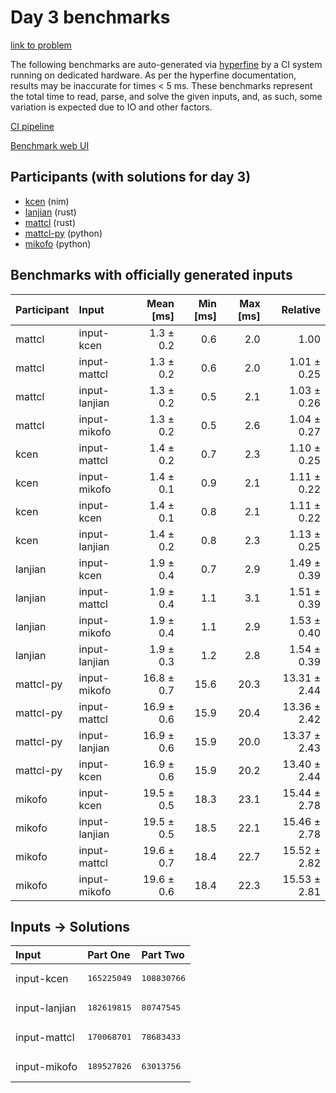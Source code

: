 # Day 3 benchmarks

[link to problem](https://adventofcode.com/2024/day/3)

The following benchmarks are auto-generated via
[hyperfine](https://github.com/sharkdp/hyperfine) by a CI system running on
dedicated hardware. As per the hyperfine documentation, results may be
inaccurate for times < 5 ms. These benchmarks represent the total time to read,
parse, and solve the given inputs, and, as such, some variation is expected due
to IO and other factors.

[CI pipeline](http://ci.papercode.net:8080/teams/main/pipelines/aoc2024)

[Benchmark web UI](https://aoc.ancalagon.black)


## Participants (with solutions for day 3)

- [kcen](https://github.com/kcen/aoc2024) (nim)
- [lanjian](https://github.com/lanjian/aoc-2024) (rust)
- [mattcl](https://github.com/mattcl/aoc2024) (rust)
- [mattcl-py](https://github.com/mattcl/aoc2024-py) (python)
- [mikofo](https://github.com/mikofo/aoc2024) (python)


## Benchmarks with officially generated inputs

| Participant | Input | Mean [ms] | Min [ms] | Max [ms] | Relative |
|:---|:---|---:|---:|---:|---:|
| mattcl | input-kcen | 1.3 ± 0.2 | 0.6 | 2.0 | 1.00 |
| mattcl | input-mattcl | 1.3 ± 0.2 | 0.6 | 2.0 | 1.01 ± 0.25 |
| mattcl | input-lanjian | 1.3 ± 0.2 | 0.5 | 2.1 | 1.03 ± 0.26 |
| mattcl | input-mikofo | 1.3 ± 0.2 | 0.5 | 2.6 | 1.04 ± 0.27 |
| kcen | input-mattcl | 1.4 ± 0.2 | 0.7 | 2.3 | 1.10 ± 0.25 |
| kcen | input-mikofo | 1.4 ± 0.1 | 0.9 | 2.1 | 1.11 ± 0.22 |
| kcen | input-kcen | 1.4 ± 0.1 | 0.8 | 2.1 | 1.11 ± 0.22 |
| kcen | input-lanjian | 1.4 ± 0.2 | 0.8 | 2.3 | 1.13 ± 0.25 |
| lanjian | input-kcen | 1.9 ± 0.4 | 0.7 | 2.9 | 1.49 ± 0.39 |
| lanjian | input-mattcl | 1.9 ± 0.4 | 1.1 | 3.1 | 1.51 ± 0.39 |
| lanjian | input-mikofo | 1.9 ± 0.4 | 1.1 | 2.9 | 1.53 ± 0.40 |
| lanjian | input-lanjian | 1.9 ± 0.3 | 1.2 | 2.8 | 1.54 ± 0.39 |
| mattcl-py | input-mikofo | 16.8 ± 0.7 | 15.6 | 20.3 | 13.31 ± 2.44 |
| mattcl-py | input-mattcl | 16.9 ± 0.6 | 15.9 | 20.4 | 13.36 ± 2.42 |
| mattcl-py | input-lanjian | 16.9 ± 0.6 | 15.9 | 20.0 | 13.37 ± 2.43 |
| mattcl-py | input-kcen | 16.9 ± 0.6 | 15.9 | 20.2 | 13.40 ± 2.44 |
| mikofo | input-kcen | 19.5 ± 0.5 | 18.3 | 23.1 | 15.44 ± 2.78 |
| mikofo | input-lanjian | 19.5 ± 0.5 | 18.5 | 22.1 | 15.46 ± 2.78 |
| mikofo | input-mattcl | 19.6 ± 0.7 | 18.4 | 22.7 | 15.52 ± 2.82 |
| mikofo | input-mikofo | 19.6 ± 0.6 | 18.4 | 22.3 | 15.53 ± 2.81 |


## Inputs -> Solutions

| Input | Part One | Part Two |
|:---|:---|:---|
|input-kcen|<pre>165225049</pre>|<pre>108830766</pre>|
|input-lanjian|<pre>182619815</pre>|<pre>80747545</pre>|
|input-mattcl|<pre>170068701</pre>|<pre>78683433</pre>|
|input-mikofo|<pre>189527826</pre>|<pre>63013756</pre>|